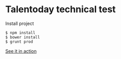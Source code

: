 Talentoday technical test
================


Install project
```
$ npm install
$ bower install
$ grunt prod
```


[See it in action](http://simon-bernard.fr/talentoday/)